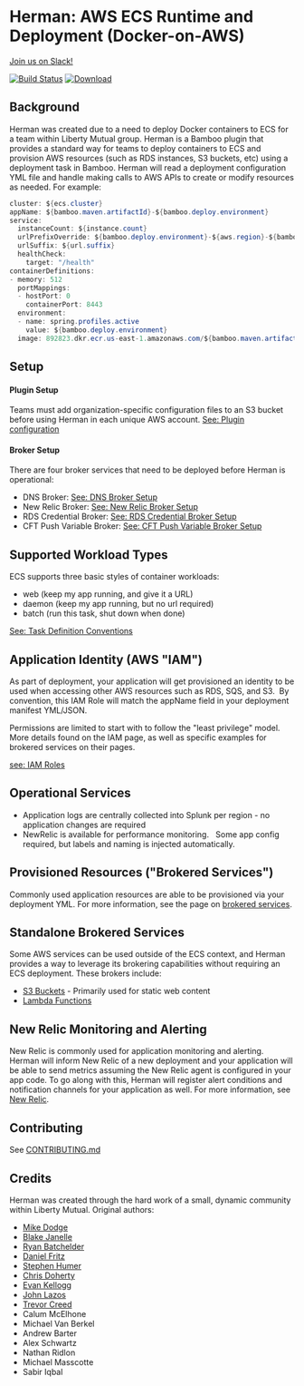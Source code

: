 # Herman: AWS ECS Runtime and Deployment (Docker-on-AWS)
[Join us on Slack!](https://join.slack.com/t/herman-dev/shared_invite/enQtMzU0ODIyNzkxOTQxLWU1NjExOTdkY2I2ZmYyYzQxNGI4OTI0OTU0ZTBkNWY2OWQyNzNiZDFkZTAyMTAyNjcxZDk4NWRjODdjZGNjYTQ)

[![Build Status](https://travis-ci.org/libertymutual/herman.svg?branch=master)](https://travis-ci.org/libertymutual/herman)
[ ![Download](https://api.bintray.com/packages/herman/Herman/herman-bamboo-plugin/images/download.svg) ](https://bintray.com/herman/Herman/herman-bamboo-plugin/_latestVersion)

## Background

Herman was created due to a need to deploy Docker containers to ECS for
a team within Liberty Mutual group. Herman is a Bamboo plugin that provides a
standard way for teams to deploy containers to ECS and provision AWS
resources (such as RDS instances, S3 buckets, etc) using a deployment
task in Bamboo. Herman will read a deployment configuration YML file and
handle making calls to AWS APIs to create or modify resources
as needed. For example:

``` java
cluster: ${ecs.cluster}
appName: ${bamboo.maven.artifactId}-${bamboo.deploy.environment}
service:
  instanceCount: ${instance.count}
  urlPrefixOverride: ${bamboo.deploy.environment}-${aws.region}-${bamboo.maven.artifactId}
  urlSuffix: ${url.suffix}
  healthCheck:
    target: "/health"
containerDefinitions:
- memory: 512
  portMappings:
  - hostPort: 0
    containerPort: 8443
  environment:
  - name: spring.profiles.active
    value: ${bamboo.deploy.environment}
  image: 892823.dkr.ecr.us-east-1.amazonaws.com/${bamboo.maven.artifactId}:${bamboo.maven.version}
```

## Setup

#### Plugin Setup

Teams must add organization-specific configuration files to an S3 bucket before using Herman in each unique AWS account.
[See: Plugin configuration](docs/Plugin_Configuration.md)
    
#### Broker Setup

There are four broker services that need to be deployed before Herman is operational:
-  DNS Broker: [See: DNS Broker Setup](docs/brokers/DNS_Broker_Setup.md)
-  New Relic Broker: [See: New Relic Broker Setup](docs/brokers/NR_Broker_Setup.md)
-  RDS Credential Broker: [See: RDS Credential Broker Setup](docs/brokers/RDS_Cred_Broker_Setup.md)
-  CFT Push Variable Broker: [See: CFT Push Variable Broker Setup](docs/brokers/CFT_Push_Variable_Broker_Setup.md)

## Supported Workload Types

ECS supports three basic styles of container workloads:

-   web (keep my app running, and give it a URL)
-   daemon (keep my app running, but no url required)
-   batch (run this task, shut down when done)

[See: Task Definition Conventions](docs/Task_Definition_Conventions.md)

## Application Identity (AWS "IAM")

As part of deployment, your application will get provisioned an identity
to be used when accessing other AWS resources such as RDS, SQS, and S3. 
By convention, this IAM Role will match the appName field in your
deployment manifest YML/JSON.

Permissions are limited to start with to follow the "least privilege"
model.  More details found on the IAM page, as well as specific examples
for brokered services on their pages.

[see: IAM Roles](docs/IAM_Roles.md)

## Operational Services

-   Application logs are centrally collected into Splunk per region - no
    application changes are required
-   NewRelic is available for performance monitoring.   Some app config
    required, but labels and naming is injected automatically.

## Provisioned Resources ("Brokered Services")

Commonly used application resources are able to be provisioned via your
deployment YML. For more information, see the page on [brokered
services](docs/Brokered_Services_-_ECS_Sidecars.md).

## Standalone Brokered Services
Some AWS services can be used outside of the ECS context, and Herman
provides a way to leverage its brokering capabilities without requiring
an ECS deployment. These brokers include:

-   [S3 Buckets](docs/standaloneBrokeredServices/S3_Websites.md) - Primarily used for static web content
-   [Lambda Functions](docs/standaloneBrokeredServices/Lambda_Functions.md)

## New Relic Monitoring and Alerting

New Relic is commonly used for application monitoring and alerting.
Herman will inform New Relic of a new deployment and your application
will be able to send metrics assuming the New Relic agent is configured
in your app code. To go along with this, Herman will register alert
conditions and notification channels for your application as well. For
more information, see [New Relic](docs/New_Relic.md).

## Contributing
See [CONTRIBUTING.md](CONTRIBUTING.md)

## Credits
Herman was created through the hard work of a small, dynamic community within Liberty Mutual. Original authors:
-   [Mike Dodge](https://github.com/dodgemich)
-   [Blake Janelle](https://github.com/binaryblake)
-   [Ryan Batchelder](https://github.com/c1phr)
-   [Daniel Fritz](https://github.com/fritzdj)
-   [Stephen Humer](https://github.com/stevehumer)
-   [Chris Doherty](https://github.com/CWDoherty)
-   [Evan Kellogg](https://github.com/evankellogg)
-   [John Lazos](https://github.com/jelazos7)
-   [Trevor Creed](https://github.com/tcreeds)
-   Calum McElhone
-   Michael Van Berkel
-   Andrew Barter
-   Alex Schwartz
-   Nathan Ridlon
-   Michael Masscotte
-   Sabir Iqbal
